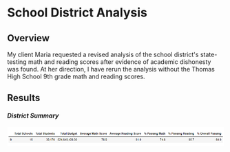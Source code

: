 # **School District Analysis**

## **Overview**

My client Maria requested a revised analysis of the school district's state-testing math and reading scores after evidence of academic dishonesty was found. At her direction, I have rerun the analysis without the Thomas High School 9th grade math and reading scores.

## **Results**

#### *District Summary*

![](Resources/new_analysis_findings/new_district_summary.PNG)

